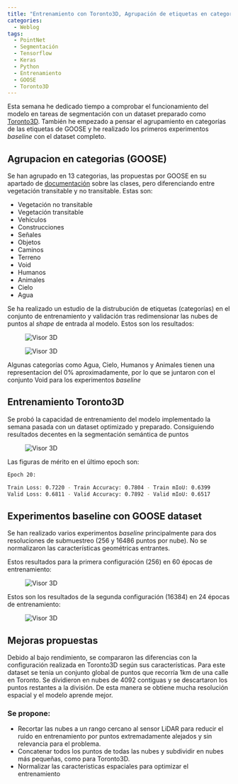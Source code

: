 ```yaml
---
title: "Entrenamiento con Toronto3D, Agrupación de etiquetas en categorías, Experimentos baseline con GOOSE"
categories:
  - Weblog
tags:
  - PointNet
  - Segmentación
  - Tensorflow
  - Keras
  - Python
  - Entrenamiento
  - GOOSE
  - Toronto3D
---
```


Esta semana he dedicado tiempo a comprobar el funcionamiento del modelo en tareas de segmentación con un dataset preparado como [Toronto3D](https://github.com/WeikaiTan/Toronto-3D). También he empezado a pensar el agrupamiento en categorías de las etiquetas de GOOSE y he realizado los primeros experimentos _baseline_ con el dataset completo. 

## Agrupacion en categorias (GOOSE)

Se han agrupado en 13 categorias, las propuestas por GOOSE en su apartado de [documentación](https://goose-dataset.de/docs/class-definitions/) sobre las clases, pero diferenciando entre vegetación transitable y no transitable. Estas son:

- Vegetación no transitable
- Vegetación transitable
- Vehículos
- Construcciones
- Señales
- Objetos
- Caminos
- Terreno
- Void
- Humanos
- Animales
- Cielo
- Agua

Se ha realizado un estudio de la distrubución de etiquetas (categorías) en el conjunto de entrenamiento y validación tras redimensionar las nubes de puntos al _shape_ de entrada al modelo. Estos son los resultados:

<figure class="align-center" style="max-width: 100%">
  <img src="{{ site.url }}{{ site.baseurl }}/assets/images/categorias_train_redim_16384.png" alt="Visor 3D">
</figure>

<figure class="align-center" style="max-width: 100%">
  <img src="{{ site.url }}{{ site.baseurl }}/assets/images/categorias_val_redim_16384.png" alt="Visor 3D">
</figure>

Algunas categorías como Agua, Cielo, Humanos y Animales tienen una representacion del 0% aproximadamente, por lo que se juntaron con el conjunto Void para los experimentos _baseline_

## Entrenamiento Toronto3D

Se probó la capacidad de entrenamiento del modelo implementado la semana pasada con un dataset optimizado y preparado. Consiguiendo resultados decentes en la segmentación semántica de puntos

<figure class="align-center" style="max-width: 100%">
  <img src="{{ site.url }}{{ site.baseurl }}/assets/images/Toronto3D_pointnet_4096.png" alt="Visor 3D">
</figure>

Las figuras de mérito en el último epoch son:

```bash
Epoch 20:

Train Loss: 0.7220 - Train Accuracy: 0.7804 - Train mIoU: 0.6399
Valid Loss: 0.6811 - Valid Accuracy: 0.7892 - Valid mIoU: 0.6517
```
## Experimentos baseline con GOOSE dataset

Se han realizado varios experimentos _baseline_ principalmente para dos resoluciones de submuestreo (256 y 16486 puntos por nube). No se normalizaron las características geométricas entrantes.

Estos resultados para la primera configuración (256) en 60 épocas de entrenamiento:

<figure class="align-center" style="max-width: 100%">
  <img src="{{ site.url }}{{ site.baseurl }}/assets/images/pointnet-goose-256-1.png" alt="Visor 3D">
</figure>

Estos son los resultados de la segunda configuración (16384) en 24 épocas de entrenamiento: 

<figure class="align-center" style="max-width: 100%">
  <img src="{{ site.url }}{{ site.baseurl }}/assets/images/goose-16384-pointnet-1.png" alt="Visor 3D">
</figure>

## Mejoras propuestas

Debido al bajo rendimiento, se compararon las diferencias con la configuración realizada en Toronto3D según sus características. Para este dataset se tenia un conjunto global de puntos que recorría 1km de una calle en Toronto. Se dividieron en nubes de 4092 contiguas y se descartaron los puntos restantes a la división. De esta manera se obtiene mucha resolución espacial y el modelo aprende mejor.

### Se propone:

- Recortar las nubes a un rango cercano al sensor LiDAR para reducir el ruido en entrenamiento por puntos extremadamente alejados y sin relevancia para el problema.
- Concatenar todos los puntos de todas las nubes y subdividir en nubes más pequeñas, como para Toronto3D.
- Normalizar las caracteristicas espaciales para optimizar el entrenamiento





